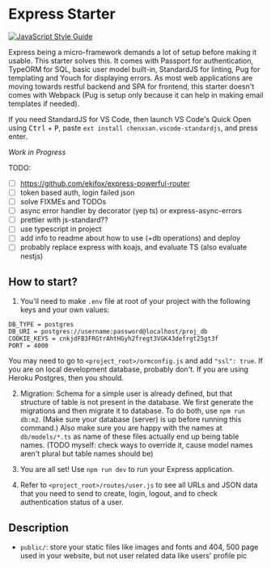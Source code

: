 # Express Starter

[![JavaScript Style Guide](https://cdn.rawgit.com/standard/standard/master/badge.svg)](https://github.com/standard/standard)

Express being a micro-framework demands a lot of setup before making it usable. This starter solves this. It comes with Passport for authentication, TypeORM for SQL, basic user model built-in, StandardJS for linting, Pug for templating and Youch for displaying errors. As most web applications are moving towards restful backend and SPA for frontend, this starter doesn't comes with Webpack (Pug is setup only because it can help in making email templates if needed).

If you need StandardJS for VS Code, then launch VS Code's Quick Open using <kbd>Ctrl</kbd> + <kbd>P</kbd>, paste `ext install chenxsan.vscode-standardjs`, and press enter.

_Work in Progress_

TODO:
- [ ] https://github.com/ekifox/express-powerful-router
- [ ] token based auth, login failed json
- [ ] solve FIXMEs and TODOs
- [ ] async error handler by decorator (yep ts) or express-async-errors
- [ ] prettier with js-standard??
- [ ] use typescript in project
- [ ] add info to readme about how to use (+db operations) and deploy
- [ ] probably replace express with koajs, and evaluate TS (also evaluate nestjs)

## How to start?
1. You'll need to make `.env` file at root of your project with the following keys and your own values:
```
DB_TYPE = postgres
DB_URI = postgres://username:password@localhost/proj_db
COOKIE_KEYS = cnkjdFB3FRGtrAhtHGyh2fregt3VGK43defrgt25gt3f
PORT = 4000
```
You may need to go to `<project_root>/ormconfig.js` and add `"ssl": true`. If you are on local development database, probably don't. If you are using Heroku Postgres, then you should.

2. Migration: Schema for a simple user is already defined, but that structure of table is not present in the database. We first generate the migrations and then migrate it to database. To do both, use `npm run db:m2`. (Make sure your database (server) is up before running this command.) Also make sure you are happy with the names at `db/models/*.ts` as name of these files actually end up being table names. (TODO myself: check ways to override it, cause model names aren't plural but table names should be)

2. You are all set! Use `npm run dev` to run your Express application.
3. Refer to `<project_root>/routes/user.js` to see all URLs and JSON data that you need to send to create, login, logout, and to check authentication status of a user.

## Description
- `public/`: store your static files like images and fonts and 404, 500 page used in your website, but not user related data like users' profile pic
